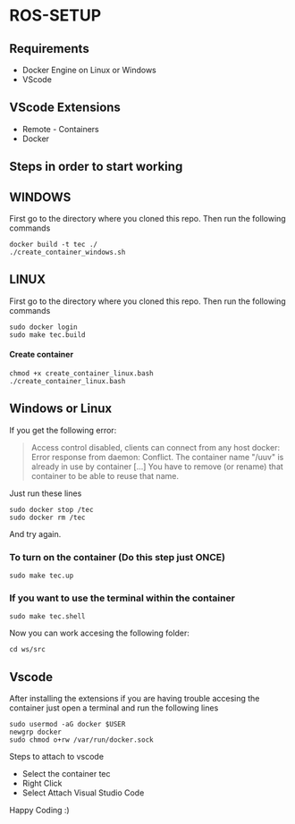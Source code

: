 # ROS-SETUP

## Requirements ###

- Docker Engine on Linux or Windows
- VScode

## VScode Extensions ###

- Remote - Containers
- Docker


## Steps in order to start working ###
## WINDOWS ##
First go to the directory where you cloned this repo. Then run the following commands

```
docker build -t tec ./
./create_container_windows.sh

```
## LINUX ##
First go to the directory where you cloned this repo. Then run the following commands

```
sudo docker login
sudo make tec.build 
```

#### Create container

```
chmod +x create_container_linux.bash
./create_container_linux.bash
```
## Windows or Linux

If you get the following error:
> Access control disabled, clients can connect from any host
docker: Error response from daemon: Conflict. The container name "/uuv" is already in use by container [...] You have to remove (or rename) that container to be able to reuse that name.

Just run these lines

```
sudo docker stop /tec
sudo docker rm /tec
```
And try again.


### To turn on the container (Do this step just ONCE)

```
sudo make tec.up
```

### If you want to use the terminal within the container

```
sudo make tec.shell
```

Now you can work accesing the following folder:

```
cd ws/src
```


## Vscode

After installing the extensions if you are having trouble accesing the container just open a terminal and run the following lines

```
sudo usermod -aG docker $USER
newgrp docker
sudo chmod o+rw /var/run/docker.sock
```

Steps to attach to vscode

- Select the container tec
- Right Click
- Select Attach Visual Studio Code

Happy Coding :)